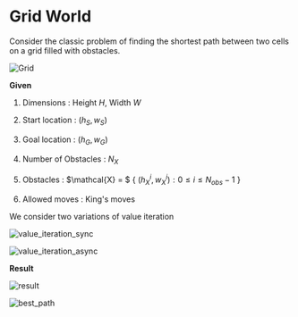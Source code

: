 # Grid World

Consider the classic problem of finding the shortest path between two cells on a grid filled with obstacles.

![Grid](https://adi3e08.github.io/files/blog/grid-world/imgs/grid.png)

**Given**

1.  Dimensions : Height $H$, Width $W$

2.  Start location : $(h_{S},w_{S})$

3.  Goal location : $(h_{G},w_{G})$

4.  Number of Obstacles : $N_{X}$

5.  Obstacles :
    $\mathcal{X} = $ { $(h_{X}^{i},w_{X}^{i}):  0 \leq i \leq N_{obs}-1$ }

6.  Allowed moves : King's moves

We consider two variations of value iteration

![value_iteration_sync](https://adi3e08.github.io/files/blog/grid-world/imgs/value_iteration_sync.png)

![value_iteration_async](https://adi3e08.github.io/files/blog/grid-world/imgs/value_iteration_async.png)

**Result**

![result](https://adi3e08.github.io/files/blog/grid-world/imgs/result.png)

![best_path](https://adi3e08.github.io/files/blog/grid-world/imgs/best_path.png)
